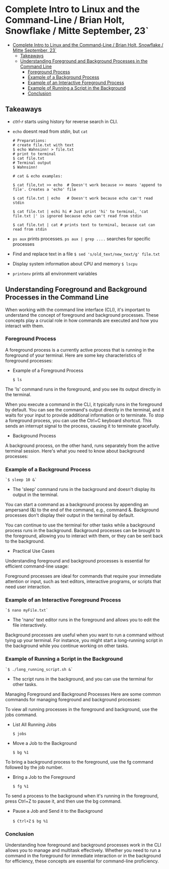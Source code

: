 # Complete Intro to Linux and the Command-Line / Brian Holt, Snowflake / Mitte September, 23`

- [Complete Intro to Linux and the Command-Line / Brian Holt, Snowflake / Mitte September, 23\`](#complete-intro-to-linux-and-the-command-line--brian-holt-snowflake--mitte-september-23)
	- [Takeaways](#takeaways)
	- [Understanding Foreground and Background Processes in the Command Line](#understanding-foreground-and-background-processes-in-the-command-line)
		- [Foreground Process](#foreground-process)
		- [Example of a Background Process](#example-of-a-background-process)
		- [Example of an Interactive Foreground Process](#example-of-an-interactive-foreground-process)
		- [Example of Running a Script in the Background](#example-of-running-a-script-in-the-background)
		- [Conclusion](#conclusion)

## Takeaways

+ *ctrl-r* starts using  history for reverse search in CLI.
+ `echo` doesnt read from *stdin*, but `cat`
	```
	# Preparations:
	# create file.txt with text
	$ echo Wahnsinn! > file.txt
	# print to terminal
	$ cat file.txt
	# Terminal output
	$ Wahnsinn!
	
	# cat & echo examples:
	
	$ cat file,txt >> echo 	# Doesn't work because >> means 'append to file'. Creates a 'echo' file
	
	$ cat file.txt | echo	# Doesn't work because echo can't read stdin
	
	$ cat file.txt | echi hi # Just print 'hi' to terminal, 'cat file.txt |' is ignored because echo can't read from stdin

	$ cat file.txt | cat # prints text to terminal, because cat can read from stdin 
	```

+ `ps aux` prints processes. `ps aux | grep ....` searches for specific processes
+ Find and replace text in a file
	`$ sed 's/old_text/new_text/g' file.txt`
+ Display system information about CPU and memory
	`$ lscpu`
+ `printenv` prints all environment variables



## Understanding Foreground and Background Processes in the Command Line

When working with the command line interface (CLI), it's important to understand the concept of foreground and background processes. These concepts play a crucial role in how commands are executed and how you interact with them.

### Foreground Process

A foreground process is a currently active process that is running in the foreground of your terminal. Here are some key characteristics of foreground processes:


+ Example of a Foreground Process

	`$ ls`

The 'ls' command runs in the foreground, and you see its output directly in the terminal.

When you execute a command in the CLI, it typically runs in the foreground by default.
You can see the command's output directly in the terminal, and it waits for your input to provide additional information or to terminate.
To stop a foreground process, you can use the Ctrl+C keyboard shortcut. This sends an interrupt signal to the process, causing it to terminate gracefully.

+ Background Process

A background process, on the other hand, runs separately from the active terminal session. Here's what you need to know about background processes:


### Example of a Background Process

	`$ sleep 10 &`

+ The 'sleep' command runs in the background and doesn't display its output in the terminal.

You can start a command as a background process by appending an ampersand (&) to the end of the command, e.g., command &.
Background processes don't display their output in the terminal by default.

You can continue to use the terminal for other tasks while a background process runs in the background.
Background processes can be brought to the foreground, allowing you to interact with them, or they can be sent back to the background.

+ Practical Use Cases

Understanding foreground and background processes is essential for efficient command-line usage:

Foreground processes are ideal for commands that require your immediate attention or input, such as text editors, interactive programs, or scripts that need user interaction.

### Example of an Interactive Foreground Process

	`$ nano myFile.txt`

+ The 'nano' text editor runs in the foreground and allows you to edit the file interactively.

Background processes are useful when you want to run a command without tying up your terminal. For instance, you might start a long-running script in the background while you continue working on other tasks.

### Example of Running a Script in the Background

	`$ ./long_running_script.sh &`

+ The script runs in the background, and you can use the terminal for other tasks.

Managing Foreground and Background Processes
Here are some common commands for managing foreground and background processes:

To view all running processes in the foreground and background, use the jobs command.

+ List All Running Jobs

	`$ jobs`

+ Move a Job to the Background

	`$ bg %1`

To bring a background process to the foreground, use the fg command followed by the job number.

+ Bring a Job to the Foreground

	`$ fg %1`

To send a process to the background when it's running in the foreground, press Ctrl+Z to pause it, and then use the bg command.

+ Pause a Job and Send it to the Background

	`$ Ctrl+Z`
	`$ bg %1`

### Conclusion

Understanding how foreground and background processes work in the CLI allows you to manage and multitask effectively. Whether you need to run a command in the foreground for immediate interaction or in the background for efficiency, these concepts are essential for command-line proficiency.
